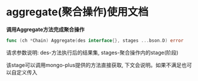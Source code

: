 # aggregate(聚合操作)使用文档

**调用Aggregate方法完成聚合操作**

```go
func (ch *Chain) Aggregate(des interface{}, stages ...bson.D) error
```

请求参数说明: des-方法执行后的结果集, stages-聚合操作内的stage(阶段)

该stage可以调用mongo-plus提供的方法直接获取, 下文会说明。如果不满足也可以自定义传入

